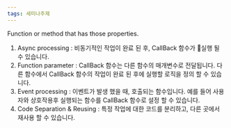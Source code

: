 ```yaml
---
tags: 세미나주제
---
```

Function or method  that has those properties.

1. Async processing
   : 비동기적인 작업이 완료 된 후, CallBack 함수가 실행 될 수 있습니다.
2. Function parameter
   : CallBack 함수는 다른 함수의 매개변수로 전달됩니다. 다른 함수에서 CallBack 함수의 작업이 완료 된 후에 실행할 로직을 정의 할 수 있습니다. 
3. Event processing
   : 이벤트가 발생 했을 때, 호출되는 함수입니다. 예를 들어 사용자와 상호작용후 실행되는 함수를 CallBack 함수로 설정 할 수 있습니다. 
4. Code Separation & Reusing
   : 특정 작업에 대한 코드를 분리하고, 다른 곳에서 재사용 할 수 있습니다. 